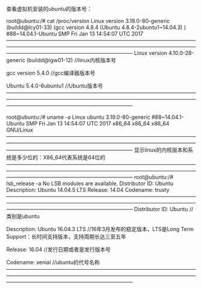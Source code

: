 查看虚拟机安装的ubuntu的版本号：

root@ubuntu:/# cat /proc/version
Linux version 3.19.0-80-generic (buildd@lcy01-33) (gcc version 4.8.4 (Ubuntu 4.8.4-2ubuntu1~14.04.3) ) #88~14.04.1-Ubuntu SMP Fri Jan 13 14:54:07 UTC 2017
————————————————————————————————————————————————————————————————————————————————————————————————
Linux version 4.10.0-28-generic (buildd@lgw01-12) //linux内核版本号

gcc version 5.4.0 //gcc编译器版本号

Ubuntu 5.4.0-6ubuntu1 //Ubuntu版本号
————————————————————————————————————————————————————————————————————————————————————————————————

root@ubuntu:/# uname -a
Linux ubuntu 3.19.0-80-generic #88~14.04.1-Ubuntu SMP Fri Jan 13 14:54:07 UTC 2017 x86_64 x86_64 x86_64 GNU/Linux
————————————————————————————————————————————————————————————————————————————————————————————————
显示linux的内核版本和系统是多少位的：X86_64代表系统是64位的
————————————————————————————————————————————————————————————————————————————————————————————————
root@ubuntu:/# lsb_release -a
No LSB modules are available.
Distributor ID:	Ubuntu
Description:	Ubuntu 14.04.5 LTS
Release:	14.04
Codename:	trusty
————————————————————————————————————————————————————————————————————————————————————————————————
Distributor ID: Ubuntu //类别是ubuntu

Description:  Ubuntu 16.04.3 LTS //16年3月发布的稳定版本，LTS是Long Term Support：长时间支持版本，支持周期长达三至五年

Release:    16.04 //发行日期或者是发行版本号

Codename:   xenial //ubuntu的代号名称
————————————————————————————————————————————————————————————————————————————————————————————————